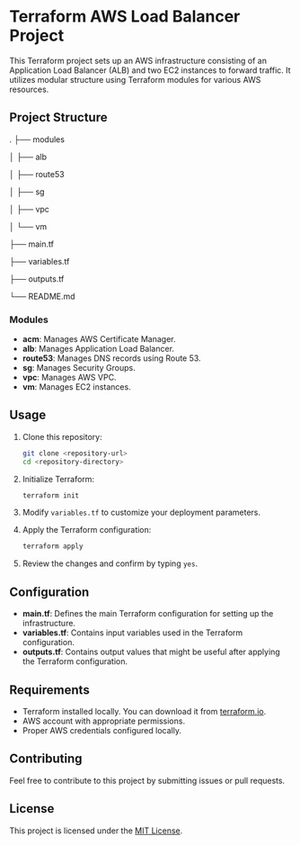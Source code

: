 # Terraform AWS Load Balancer Project

This Terraform project sets up an AWS infrastructure consisting of an Application Load Balancer (ALB) and two EC2 instances to forward traffic. It utilizes modular structure using Terraform modules for various AWS resources.

## Project Structure

.
├── modules

│   ├── alb

│   ├── route53

│   ├── sg

│   ├── vpc

│   └── vm

├── main.tf

├── variables.tf

├── outputs.tf

└── README.md



### Modules

- **acm**: Manages AWS Certificate Manager.
- **alb**: Manages Application Load Balancer.
- **route53**: Manages DNS records using Route 53.
- **sg**: Manages Security Groups.
- **vpc**: Manages AWS VPC.
- **vm**: Manages EC2 instances.

## Usage

1. Clone this repository:

    ```bash
    git clone <repository-url>
    cd <repository-directory>
    ```

2. Initialize Terraform:

    ```bash
    terraform init
    ```

3. Modify `variables.tf` to customize your deployment parameters.

4. Apply the Terraform configuration:

    ```bash
    terraform apply
    ```

5. Review the changes and confirm by typing `yes`.

## Configuration

- **main.tf**: Defines the main Terraform configuration for setting up the infrastructure.
- **variables.tf**: Contains input variables used in the Terraform configuration.
- **outputs.tf**: Contains output values that might be useful after applying the Terraform configuration.

## Requirements

- Terraform installed locally. You can download it from [terraform.io](https://www.terraform.io/downloads.html).
- AWS account with appropriate permissions.
- Proper AWS credentials configured locally.

## Contributing

Feel free to contribute to this project by submitting issues or pull requests.

## License

This project is licensed under the [MIT License](LICENSE).
